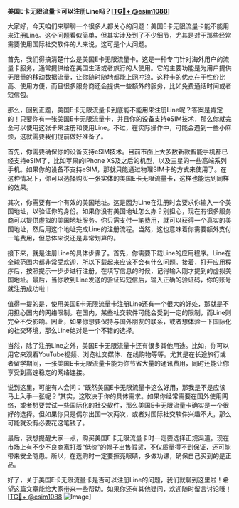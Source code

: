 **美国E卡无限流量卡可以注册Line吗？[[TG💪+ @esim1088](https://t.me/s/esim1088)]**

大家好，今天咱们来聊聊一个很多人都关心的问题：美国E卡无限流量卡能不能用来注册Line。这个问题看似简单，但其实涉及到了不少细节，尤其是对于那些经常需要使用国际社交软件的人来说，这可是个大问题。

首先，我们得搞清楚什么是美国E卡无限流量卡。这是一种专门针对海外用户的流量卡服务，通常提供给在美国生活或者旅行的人使用。它的主要功能是为用户提供无限量的移动数据流量，让你随时随地都能上网冲浪。这种卡的优点在于性价比高、使用方便，而且很多服务商还会提供一些额外的服务，比如免费通话时间或者短信包。

那么，回到正题，美国E卡无限流量卡到底能不能用来注册Line呢？答案是肯定的！只要你有一张美国E卡无限流量卡，并且你的设备支持eSIM技术，那么你就完全可以使用这张卡来注册和使用Line。不过，在实际操作中，可能会遇到一些小麻烦，这就需要我们提前做好准备了。

首先，你需要确保你的设备支持eSIM技术。目前市面上大多数新款智能手机都已经支持eSIM了，比如苹果的iPhone XS及之后的机型，以及三星的一些高端系列手机。如果你的设备不支持eSIM，那就只能通过物理SIM卡的方式来使用了。在这种情况下，你可以选择购买一张实体的美国E卡无限流量卡，这样也能达到同样的效果。

其次，你需要有一个有效的美国地址。这是因为Line在注册时会要求你输入一个美国地址，以验证你的身份。如果你没有美国地址怎么办？别担心，现在有很多服务商可以提供虚拟的美国地址服务。你只需支付一笔费用，就可以获得一个真实的美国地址，然后用这个地址完成Line的注册流程。当然，这也意味着你需要额外支付一笔费用，但总体来说还是非常划算的。

接下来，就是注册Line的具体步骤了。首先，你需要下载Line的应用程序。Line在全球范围内都非常受欢迎，所以下载起来应该不会有什么问题。接着，打开应用程序后，按照提示一步步进行注册。在填写信息的时候，记得输入刚才提到的虚拟美国地址。最后，当你收到Line发送的验证码短信后，输入正确的验证码，你的账号就注册成功啦！

值得一提的是，使用美国E卡无限流量卡注册Line还有一个很大的好处，那就是不用担心国内的网络限制。在国内，某些社交软件可能会受到一定的限制，而Line则完全不受影响。因此，如果你想要保持与国外朋友的联系，或者想体验一下国际化的社交环境，那么Line绝对是一个不错的选择。

当然，除了注册Line之外，美国E卡无限流量卡还有很多其他用途。比如，你可以用它来观看YouTube视频、浏览社交媒体、在线购物等等。尤其是在长途旅行或者留学期间，一张美国E卡无限流量卡能为你节省大量的通讯费用，同时还能让你享受到高速稳定的网络连接。

说到这里，可能有人会问：“既然美国E卡无限流量卡这么好用，那我是不是应该马上入手一张呢？”其实，这取决于你的具体需求。如果你经常需要在国外使用网络，或者想要尝试一些国际化的社交软件，那么美国E卡无限流量卡确实是一个很好的选择。但如果你只是偶尔出国一次两次，或者对国际社交软件兴趣不大，那么可能就没有必要花这笔钱了。

最后，我想提醒大家一点，购买美国E卡无限流量卡时一定要选择正规渠道。现在市场上有不少不良商家打着“低价”的幌子出售假货，不仅质量得不到保证，还可能带来安全隐患。所以，在选购时一定要擦亮眼睛，多做功课，确保自己买到的是正品。

好了，关于美国E卡无限流量卡是否可以注册Line的问题，我们就聊到这里啦！希望这篇文章能给大家带来一些帮助。如果你还有其他疑问，欢迎随时留言讨论哦！[[TG💪+ @esim1088](https://t.me/s/esim1088) ![Image](https://i.postimg.cc/4NQfJmqS/Snipaste-2025-05-13-00-14-12.png)]